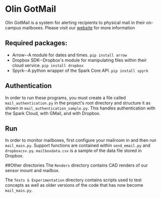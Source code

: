 Olin GotMail
=======
Olin GotMail is a system for alerting recipients to physical mail in their on-campus mailboxes. Please visit our [website](https://megsaysrawr.github.io/GotMail "Project website") for more information

## Required packages:
- Arrow--A module for dates and times. `pip install arrow`
- Dropbox SDK--Dropbox's module for manipulating files within their cloud service. `pip install dropbox`
- Spyrk--A python wrapper of the Spark Core API. `pip install spyrk`

## Authentication
In order to run these programs, you must create a file called `mail_authentication.py` in the project's root directory and structure it as shown in `mail_authentication_sample.py`. This handles authentication with the Spark Cloud, with GMail, and with Dropbox.

## Run
In order to monitor mailboxes, first configure your mailroom in and then run `mail_main.py`. Support functions are contained within `send_email.py` and `dropboxcsv.py`.
`mailboxdata.csv` is a sample of the data file stored in Dropbox.

##Other directories
The `Renders` directory contains CAD renders of our sensor mount and mailbox.

The `Tests & Experimentation` directory contains scripts used to test concepts as well as older versions of the code that has now become `mail_main.py`.

